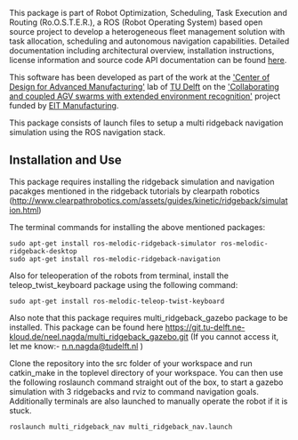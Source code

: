 This package is part of Robot Optimization, Scheduling, Task Execution and Routing (Ro.O.S.T.E.R.), a ROS (Robot Operating System) based open source project to develop a heterogeneous fleet management solution
with task allocation, scheduling and autonomous navigation capabilities. Detailed documentation including architectural overview, installation instructions, license information and source code API documentation can be found [here](https://rooster-fleet-management.github.io/rooster_fleet_manager/).
 
This software has been developed as part of the work at
the ['Center of Design for Advanced Manufacturing'](https://www.tudelft.nl/en/ide/research/research-labs/center-of-design-for-advanced-manufacturing/) lab of [TU Delft](https://www.tudelft.nl/en/)
on the ['Collaborating and coupled AGV swarms with extended environment recognition'](https://eitmanufacturing.eu/collaborating-and-coupled-agv-swarms-with-extended-environment-recognition/)  project
funded by [EIT Manufacturing](<https://eitmanufacturing.eu/>).

This package consists of launch files to setup a multi ridgeback navigation simulation using the ROS navigation stack.

## Installation and Use
This package requires installing the ridgeback simulation and navigation pacakges mentioned in the ridgeback tutorials by clearpath robotics (http://www.clearpathrobotics.com/assets/guides/kinetic/ridgeback/simulation.html)

The terminal commands for installing the above mentioned packages: 
```console
sudo apt-get install ros-melodic-ridgeback-simulator ros-melodic-ridgeback-desktop
sudo apt-get install ros-melodic-ridgeback-navigation
```
Also for teleoperation of the robots from terminal, install the teleop_twist_keyboard package using the following command:
```console
sudo apt-get install ros-melodic-teleop-twist-keyboard
```
Also note that this package requires multi_ridgeback_gazebo package to be installed. This package can be found here https://git.tu-delft.ne-kloud.de/neel.nagda/multi_ridgeback_gazebo.git (If you cannot access it, let me know:- n.n.nagda@tudelft.nl )

Clone the repository into the src folder of your workspace and run catkin_make in the toplevel directory of your workspace. You can then use the following roslaunch command straight out of the box, to start a gazebo simulation with 3 ridgebacks and rviz to command navigation goals. Additionally terminals are also launched to manually operate the robot if it is stuck.
```console
roslaunch multi_ridgeback_nav multi_ridgeback_nav.launch
```
